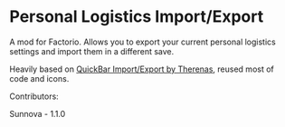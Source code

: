 # Personal Logistics Import/Export
A mod for Factorio. Allows you to export your current personal logistics settings and import them in a different save.

Heavily based on [QuickBar Import/Export by Therenas](https://mods.factorio.com/mod/quickbarimportexport), reused most of code and icons.

Contributors:

Sunnova - 1.1.0